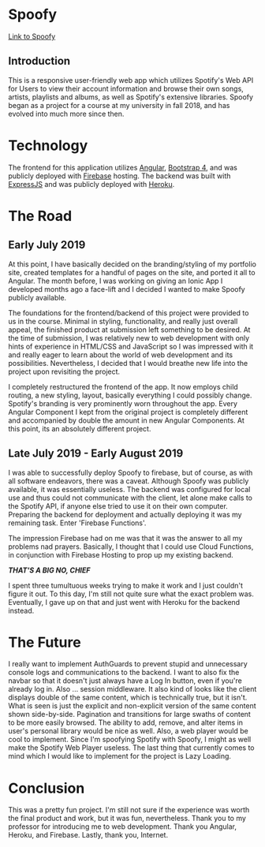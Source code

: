 # Spoofy
[Link to Spoofy](https://spoofy-client.firebaseapp.com)

## Introduction
This is a responsive user-friendly web app which utilizes Spotify's Web API for Users to view their account information and browse their own songs, artists, playlists and albums, as well as Spotify's extensive libraries. Spoofy began as a project for a course at my university in fall 2018, and has evolved into much more since then.

# Technology
The frontend for this application utilizes [Angular](https://angular.io/), [Bootstrap 4](https://getbootstrap.com/), and was publicly deployed with [Firebase](https://firebase.google.com/) hosting. The backend was built with [ExpressJS](https://expressjs.com/) and was publicly deployed with [Heroku](https://dashboard.heroku.com/).  

# The Road


## Early July 2019
At this point, I have basically decided on the branding/styling of my portfolio site, created templates for a handful of pages on the site, and ported it all to Angular. The month before, I was working on giving an Ionic App I developed months ago a face-lift and I decided I wanted to make Spoofy publicly available.

The foundations for the frontend/backend of this project were provided to us in the course. Minimal in styling, functionality, and really just overall appeal, the finished product at submission left something to be desired. At the time of submission, I was relatively new to web development with only hints of experience in HTML/CSS and JavaScript so I was impressed with it and really eager to learn about the world of web development and its possibilities. Nevertheless, I decided that I would breathe new life into the project upon revisiting the project.

I completely restructured the frontend of the app. It now employs child routing, a new styling, layout, basically everything I could possibly change. Spotify's branding is very prominently worn throughout the app. Every Angular Component I kept from the original project is completely different and accompanied by double the amount in new Angular Components. At this point, its an absolutely different project.

## Late July 2019 - Early August 2019
I was able to successfully deploy Spoofy to firebase, but of course, as with all software endeavors, there was a caveat. Although Spoofy was publicly available, it was essentially useless. The backend was configured for local use and thus could not communicate with the client, let alone make calls to the Spotify API, if anyone else tried to use it on their own computer. Preparing the backend for deployment and actually deploying it was my remaining task. Enter 'Firebase Functions'.

The impression Firebase had on me was that it was the answer to all my problems nad prayers. Basically, I thought that I could use Cloud Functions, in conjunction with Firebase Hosting to prop up my existing backend. 

**_THAT'S A BIG NO, CHIEF_**

I spent three tumultuous weeks trying to make it work and I just couldn't figure it out. To this day, I'm still not quite sure what the exact problem was. Eventually, I gave up on that and just went with Heroku for the backend instead. 

# The Future
I really want to implement AuthGuards to prevent stupid and unnecessary console logs and communications to the backend. I want to also fix the navbar so that it doesn't just always have a Log In button, even if you're already log in. Also ... session middleware. It also kind of looks like the client displays double of the same content, which is technically true, but it isn't. What is seen is just the explicit and non-explicit version of the same content shown side-by-side. Pagination and transitions for large swaths of content to be more easily browsed. The ability to add, remove, and alter items in user's personal library would be nice as well. Also, a web player would be cool to implement. Since I'm spoofying Spotify with Spoofy, I might as well make the Spotify Web Player useless. The last thing that currently comes to mind which I would like to implement for the project is Lazy Loading.

# Conclusion
This was a pretty fun project. I'm still not sure if the experience was worth the final product and work, but it was fun, nevertheless. Thank you to my professor for introducing me to web development. Thank you Angular, Heroku, and Firebase. Lastly, thank you, Internet. 